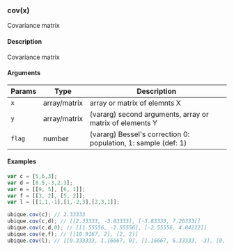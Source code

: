 ### cov(x)

Covariance matrix


#### Description

Covariance matrix  



#### Arguments

|Params|Type|Description
|---------|----|-----------
|`x` | array/matrix |    array or matrix of elemnts X
|`y` | array/matrix |    (vararg) second arguments, array or matrix of elements Y
|`flag` | number |       (vararg) Bessel's correction 0: population, 1: sample (def: 1)


#### Examples

```js
var c = [5,6,3];
var d = [0.5,-3,2.3];
var e = [[9, 5], [6, 1]];
var f = [[3, 2], [5, 2]];
var l = [[1,1,-1],[1,-2,3],[2,3,1]];

ubique.cov(c); // 2.33333
ubique.cov(c,d); // [[2.33333, -3.83333], [-3.83333, 7.26333]]
ubique.cov(c,d,0); // [[1.55556, -2.55556], [-2.55556, 4.84222]]
ubique.cov(e,f); // [[10.9167, 2], [2, 2]]
ubique.cov(l); // [[0.333333, 1.16667, 0], [1.16667, 6.33333, -3], [0, -3, 4]]
```


